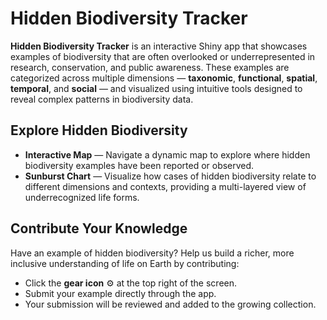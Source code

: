 # Hidden Biodiversity Tracker

**Hidden Biodiversity Tracker** is an interactive Shiny app that showcases examples of biodiversity that are often overlooked or underrepresented in research, conservation, and public awareness. These examples are categorized across multiple dimensions — **taxonomic**, **functional**, **spatial**, **temporal**, and **social** — and visualized using intuitive tools designed to reveal complex patterns in biodiversity data.

## Explore Hidden Biodiversity

- **Interactive Map** — Navigate a dynamic map to explore where hidden biodiversity examples have been reported or observed.
- **Sunburst Chart** — Visualize how cases of hidden biodiversity relate to different dimensions and contexts, providing a multi-layered view of underrecognized life forms.

## Contribute Your Knowledge

Have an example of hidden biodiversity? Help us build a richer, more inclusive understanding of life on Earth by contributing:

- Click the **gear icon** ⚙️ at the top right of the screen.
- Submit your example directly through the app.
- Your submission will be reviewed and added to the growing collection.


